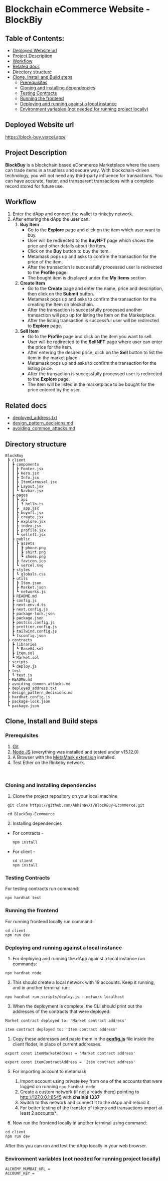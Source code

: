 # Blockchain eCommerce Website - BlockBiy

## Table of Contents:
  - [Deployed Website url](#deployed-website-url)
  - [Project Description](#project-description)
  - [Workflow](#workflow)
  - [Related docs](#related-docs)
  - [Directory structure](#directory-structure)
  - [Clone, Install and Build steps](#clone-install-and-build-steps)
    - [Prerequisites](#prerequisites)
    - [Cloning and installing dependencies](#cloning-and-installing-dependencies)
    - [Testing Contracts](#testing-contracts)
    - [Running the frontend](#running-the-frontend)
    - [Deploying and running against a local instance](#deploying-and-running-against-a-local-instance)
    - [Environment variables (not needed for running project locally)](#environment-variables-not-needed-for-running-project-locally)

## Deployed Website url

https://block-buy.vercel.app/

## Project Description

**BlockBuy** is a blockchain based eCommerce Marketplace where the users can trade items in a trustless and secure way. With blockchain-driven technology, you will not need any third-party influence for transactions. You can have accurate, faster, and transparent transactions with a complete record stored for future use.

## Workflow

1. Enter the dApp and connect the wallet to rinkeby network.
2. After entering the dApp the user can:
    1. **Buy Item**
        - Go to the **Explore** page and click on the item which user want to buy.
        - User will be redirected to the **BuyNFT** page which shows the price and other details about the item.
        - Click on the **Buy** button to buy the item.
        - Metamask pops up and asks to confirm the transaction for the price of the item.
        - After the transaction is successfully processed user is redirected to the **Profile** page.
        - The bought item is displayed under the **My Items** section
    2. **Create Item**
        - Go to the **Create** page and enter the name, price and description, then click on the **Submit** button.
        - Metamask pops up and asks to confirm the transaction for the creating the Item on blockchain.
        - After the transaction is successfully processed another transaction will pop up for listing the Item on the Marketplace.
        - After the listing transaction is successful user will be redirected to **Explore** page.
    3. **Sell Item**
        - Go to the **Profile** page and click on the item you want to sell.
        - User will be redirected to the **SellNFT** page where user can enter the price for the item.
        - After entering the desired price, click on the **Sell** button to list the item in the market place.
        - Metamask pops up and asks to confirm the transaction for the listing price.
        - After the transaction is successfully processed user is redirected to the **Explore** page.
        - The item will be listed in the marketplace to be bought for the price entered by the user.

## Related docs

-   [deployed_address.txt](https://github.com/AbhinavXT/BlockBuy/blob/main/deployed_address.txt)
-   [design_pattern_decisions.md](https://github.com/AbhinavXT/BlockBuy/blob/main/design_pattern_decisions.md)
-   [avoiding_common_attacks.md](https://github.com/AbhinavXT/BlockBuy/blob/main/avoiding_common_attacks.md)

## Directory structure

```
BlockBuy
 ┣ client
 ┃ ┣ components
 ┃ ┃ ┣ Footer.jsx
 ┃ ┃ ┣ Hero.jsx
 ┃ ┃ ┣ Info.jsx
 ┃ ┃ ┣ ItemCarousel.jsx
 ┃ ┃ ┣ Layout.jsx
 ┃ ┃ ┗ Navbar.jsx
 ┃ ┣ pages
 ┃ ┃ ┣ api
 ┃ ┃ ┃ ┗ hello.ts
 ┃ ┃ ┣ _app.jsx
 ┃ ┃ ┣ buynft.jsx
 ┃ ┃ ┣ create.jsx
 ┃ ┃ ┣ explore.jsx
 ┃ ┃ ┣ index.jsx
 ┃ ┃ ┣ profile.jsx
 ┃ ┃ ┗ sellnft.jsx
 ┃ ┣ public
 ┃ ┃ ┣ assets
 ┃ ┃ ┃ ┣ phone.png
 ┃ ┃ ┃ ┣ shirt.png
 ┃ ┃ ┃ ┗ shoes.png
 ┃ ┃ ┣ favicon.ico
 ┃ ┃ ┗ vercel.svg
 ┃ ┣ styles
 ┃ ┃ ┗ globals.css
 ┃ ┣ utils
 ┃ ┃ ┣ Item.json
 ┃ ┃ ┣ Market.json
 ┃ ┃ ┗ networks.js
 ┃ ┣ README.md
 ┃ ┣ config.js
 ┃ ┣ next-env.d.ts
 ┃ ┣ next.config.js
 ┃ ┣ package-lock.json
 ┃ ┣ package.json
 ┃ ┣ postcss.config.js
 ┃ ┣ prettier.config.js
 ┃ ┣ tailwind.config.js
 ┃ ┗ tsconfig.json
 ┣ contracts
 ┃ ┣ libraries
 ┃ ┃ ┗ Base64.sol
 ┃ ┣ Item.sol
 ┃ ┗ Market.sol
 ┣ scripts
 ┃ ┗ deploy.js
 ┣ test
 ┃ ┗ test.js
 ┣ README.md
 ┣ avoiding_common_attacks.md
 ┣ deployed_address.txt
 ┣ design_pattern_decisions.md
 ┣ hardhat.config.js
 ┣ package-lock.json
 ┗ package.json
```

## Clone, Install and Build steps

### Prerequisites

1. [Git](https://git-scm.com/)
2. [Node JS](https://nodejs.org/en/) (everything was installed and tested under v15.12.0)
3. A Browser with the [MetaMask extension](https://metamask.io/) installed.
4. Test Ether on the Rinkeby network.

<br>

### Cloning and installing dependencies

1. Clone the project repository on your local machine

```
 git clone https://github.com/AbhinavXT/BlockBuy-Ecommerce.git

 cd BlockBuy-Ecommerce
```

2. Installing dependencies

-   For contracts -
    ```
    npm install
    ```
-   For client -
    ```
    cd client
    npm install
    ```

### Testing Contracts

For testing contracts run command:

```
npx hardhat test
```

### Running the frontend

For running frontend locally run command:

```
cd client
npm run dev
```

### Deploying and running against a local instance

1. For deploying and running the dApp against a local instance run commands:

```
npx hardhat node
```

2. This should create a local network with 19 accounts. Keep it running, and in another terminal run:

```
npx hardhat run scripts/deploy.js --network localhost
```

3. When the deployment is complete, the CLI should print out the addresses of the contracts that were deployed:

```
Market contract deployed to: 'Market contract address'

item contract deployed to: 'Item contract address'
```

1. Copy these addresses and paste them in the [**config.js**](https://github.com/AbhinavXT/BlockBuy/blob/main/client/config.js) file inside the client floder, in place of current addresses.

```
export const itemMarketAddress = 'Market contract address'

export const itemContractAddress = 'Item contract address'
```

5. For importing account to metamask

    1. Import account using private key from one of the accounts that were logged on running `npx hardhat node`
    2. Create a custom network (if not already there) pointing to http://127.0.0.1:8545 with **chainId 1337**
    3. Switch to this network and connect it to the dApp and reload it.
    4. For better testing of the transfer of tokens and transactions import at least 2 accounts\*\_

6. Now run the frontend locally in another terminal using command:

```
cd client
npm run dev
```

After this you can run and test the dApp locally in your web browser.

### Environment variables (not needed for running project locally)

```
ALCHEMY_MUMBAI_URL =
ACCOUNT_KEY =
```
